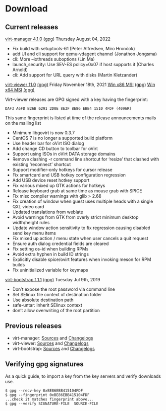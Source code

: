 # Download

## Current releases

[virt-manager 4.1.0](https://virt-manager.org/download/sources/virt-manager/virt-manager-4.1.0.tar.gz) [(gpg)](https://virt-manager.org/download/sources/virt-manager/virt-manager-4.1.0.tar.gz.asc) Thursday August 04, 2022

* Fix build with setuptools-61 (Peter Alfredsen, Miro Hrončok)
* add UI and cli support for qemu-vdagent channel (Jonathon Jongsma)
* cli: More –iothreads suboptions (Lin Ma)
* launch_security: Use SEV-ES policy=0x07 if host supports it (Charles Arnold)
* cli: Add support for URL query with disks (Martin Kletzander)

[virt-viewer 11.0](https://virt-manager.org/download/sources/virt-viewer/virt-viewer-11.0.tar.xz)
[(gpg)](https://virt-manager.org/download/sources/virt-viewer/virt-viewer-11.0.tar.xz.asc)
Friday November 18th, 2021
[Win x86 MSI](https://virt-manager.org/download/sources/virt-viewer/virt-viewer-x86-11.0-1.0.msi)
[(gpg)](https://virt-manager.org/download/sources/virt-viewer/virt-viewer-x86-11.0-1.0.msi.asc)
[Win x64 MSI](https://virt-manager.org/download/sources/virt-viewer/virt-viewer-x64-11.0-1.0.msi)
[(gpg)](https://virt-manager.org/download/sources/virt-viewer/virt-viewer-x64-11.0-1.0.msi)

Virt-viewer releases are GPG signed with a key having the fingerprint:

```
DAF3 A6FD B26B 6291 2D0E 8E3F BE86 EBB4 1510 4FDF (4096R)
```

This same fingerprint is listed at time of the release announcements mails
on the mailing list

* Minimum libgovirt is now 0.3.7
* CentOS 7 is no longer a supported build platform
* Use header bar for oVirt ISO dialog
* Add change CD button to toolbar for oVirt
* Support using ISOs in oVirt DATA storage domains
* Remove clashing -r command line shortcut for ‘resize’ that clashed with
  existing ‘reconnect’ shortcut
* Support modifier-only hotkeys for cursor release
* Fix smartcard and USB hotkey configuration regression
* Add USB device reset hotkey support
* Fix various mixed up GTK actions for hotkeys
* Release keyboard grab at same time as mouse grab with SPICE
* Fix misc compiler warnings with glib > 2.68
* Fix creation of window when guest uses multiple heads with a single QXL
  video card
* Updated translations from weblate
* Avoid warnings from GTK from overly strict minimum desktop width/height rules
* Update window action sensitivity to fix regression causing disabled send key
  menu items
* Fix mixed up action / menu state when user cancels a quit request
* Ensure auth dialog credential fields are cleared
* Fix setting os-id when building RPMs
* Avoid extra hyphen in build ID strings
* Explicitly disable spice/ovirt features when invoking meson for RPM builds
* Fix uninitialized variable for keymaps

[virt-bootstrap 1.1.1](http://virt-manager.org/download/sources/virt-bootstrap/virt-bootstrap-1.1.1.tar.gz) [(gpg)](http://virt-manager.org/download/sources/virt-bootstrap/virt-bootstrap-1.1.1.tar.gz.asc) Tuesday Jul 9th, 2019

* Don’t expose the root password via command line
* Set SElinux file context of destination folder
* Use absolute destination path
* safe-untar: Inherit SElinux context
* don’t allow overwriting of the root partition

## Previous releases

* virt-manager: [Sources](https://virt-manager.org/download/sources/virt-manager) and [Changelogs](https://github.com/virt-manager/virt-manager/blob/master/NEWS.md)
* virt-viewer: [Sources](https://virt-manager.org/download/sources/virt-viewer) and [Changelogs](https://gitlab.com/virt-viewer/virt-viewer/-/raw/master/NEWS)
* virt-bootstrap: [Sources](http://virt-manager.org/download/sources/virt-bootstrap/) and [Changelogs](https://github.com/virt-manager/virt-bootstrap/blob/master/NEWS.md)

## Verifying gpg signatures

As a quick guide, to import a key from the key servers and verify downloads use.

```
$ gpg --recv-key 0xBE86EBB415104FDF
$ gpg --fingerprint 0xBE86EBB415104FDF
...check it matches fingerprint above...
$ gpg --verify SIGNATURE-FILE  SOURCE-FILE
```

